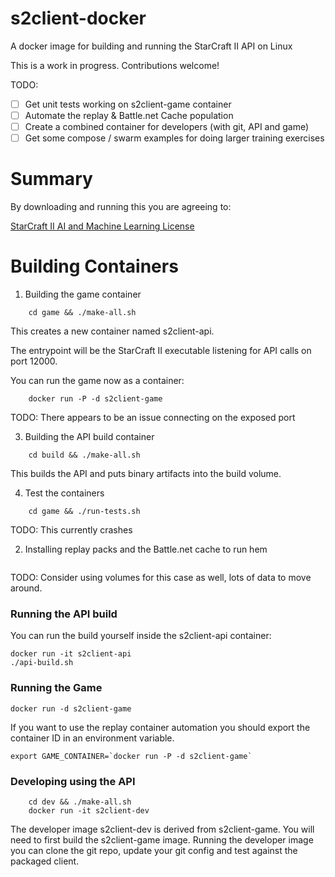 # s2client-docker

A docker image for building and running the StarCraft II API on Linux

This is a work in progress. Contributions welcome!

TODO:
  * [ ] Get unit tests working on s2client-game container
  * [ ] Automate the replay & Battle.net Cache population
  * [ ] Create a combined container for developers (with git, API and game)
  * [ ] Get some compose / swarm examples for doing larger training exercises

# Summary

By downloading and running this you are agreeing to:

[StarCraft II AI and Machine Learning License](https://github.com/Blizzard/s2client-proto/blob/dca8b6831a84747c2cd6e0c33d6416e14838d886/DATA_LICENSE)


# Building Containers

1. Building the game container

~~~
    cd game && ./make-all.sh
~~~

This creates a new container named s2client-api.

The entrypoint will be the StarCraft II executable listening for API calls on port 12000.

You can run the game now as a container:

~~~
    docker run -P -d s2client-game
~~~

TODO: There appears to be an issue connecting on the exposed port

3. Building the API build container

~~~
    cd build && ./make-all.sh
~~~

This builds the API and puts binary artifacts into the build volume.

4. Test the containers

~~~
    cd game && ./run-tests.sh
~~~

TODO: This currently crashes


2. Installing replay packs and the Battle.net cache to run hem

~~~
~~~

TODO: Consider using volumes for this case as well, lots of data to move around.

### Running the API build


You can run the build yourself inside the s2client-api container:

~~~
docker run -it s2client-api
./api-build.sh
~~~


### Running the Game

~~~
docker run -d s2client-game
~~~

If you want to use the replay container automation you should export 
the container ID in an environment variable.

~~~
export GAME_CONTAINER=`docker run -P -d s2client-game`
~~~

### Developing using the API 

~~~
    cd dev && ./make-all.sh
    docker run -it s2client-dev
~~~

The developer image s2client-dev is derived from s2client-game. You will need
to first build the s2client-game image. Running the developer image you can
clone the git repo, update your git config and test against the packaged client.

